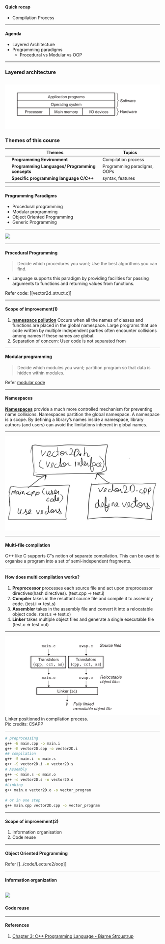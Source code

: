 #### Quick recap
- Compilation Process
---
#### Agenda
- Layered Architecture
- Programming paradigms
	- Procedural vs Modular vs OOP


---
### Layered architecture
![](https://github.com/Ankush-Chander/Data-Structure-Lab/raw/lecture2/images/layered_architecture.png)
---
### Themes of this course

|     | Themes                                          | Topics                      |
| --- | ----------------------------------------------- | --------------------------- |
|     | **Programming Environment**                     | Compilation process         |
|     | **Programming Languages/ Programming concepts** | Programming paradigms, OOPs |
|     | **Specific programming language C/C++**         | syntax, features            |

---
#### Programming Paradigms
- Procedural programming
- Modular programming
- Object Oriented Programming
- Generic Programming
---
![](https://external-content.duckduckgo.com/iu/?u=https%3A%2F%2Fwww.alpharithms.com%2Fwp-content%2Fuploads%2F557%2Fvector-matrix-addition-illustration.jpg&f=1&nofb=1&ipt=d9c737c2c7a1061b36c52929cde5f9fa9c2832e849ceabaa6a4a8f27559c3b95&ipo=images)

---
#### Procedural Programming

> Decide which procedures you want;
> Use the best algorithms you can find.

- Language supports this paradigm by providing facilities for passing arguments to functions and returning values from functions.  

Refer code: [[vector2d_struct.c]]


---
#### Scope of improvement(1)
 1. [**namespace pollution**](https://cpp-primer.pages.dev/book/172-18.2._namespaces.html#filepos4928745) Occurs when all the names of classes and functions are placed in the global namespace. Large programs that use code written by multiple independent parties often encounter collisions among names if these names are global.
 2. Separation of concern: User code is not separated from 

---
#### Modular programming

> Decide which modules you want;
> partition program so that data is hidden within modules.

Refer [modular code](../code/Lecture2/modular)

---
#### Namespaces
**[Namespaces](https://cpp-primer.pages.dev/book/175-defined_terms.html#filepos5111084)** provide a much more controlled mechanism for preventing name collisions. Namespaces partition the global namespace. A namespace is a scope. By defining a library’s names inside a namespace, library authors (and users) can avoid the limitations inherent in global names.


---
![](https://github.com/Ankush-Chander/Data-Structure-Lab/raw/lecture2/images/modular_diagram.jpeg)

---
#### Multi-file compilation
C++ like C supports C"s notion of separate compilation. This can be used to organise a program into a set of semi-independent fragments.

---
#### How does multi compilation works?
1. **Preprocessor** processes each source file and act upon preprocessor directives(hash directives). (test.cpp => test.i)
2. **Compiler** takes in the resultant source file and compile it to assembly code. (test.i => test.s)
3. **Assembler** takes in the assembly file and convert it into a relocatable object code. (test.s => test.o)
4. **Linker** takes multiple object files and generate a single executable file (test.o => test.out)

---
![](https://github.com/Ankush-Chander/IT603-notes/raw/main/lectures/images/linker.png)
Linker positioned in compilation process.  
Pic credits: CSAPP

---
```bash
# preprocessing
g++ -E main.cpp -o main.i
g++ -E vector2D.cpp -o vector2D.i
## compilation
g++ -S main.i -o main.s
g++ -S vector2D.i -o vector2D.s
# Assembly
g++ -c main.s -o main.o
g++ -c vector2D.s -o vector2D.o
#Linking 
g++ main.o vector2D.o -o vector_program

# or in one step
g++ main.cpp vector2D.cpp -o vector_program 
```
---
#### Scope of improvement(2)
1. Information organisation
2. Code reuse
---
#### Object Oriented Programming
Refer [[../code/Lecture2/oop]]

---
#### Information organization
![](https://www.scaler.com/topics/images/difference-between-structure-and-class_Thumbnail.webp)
---
#### Code reuse

---
#### References
1. [Chapter 3: C++ Programming Language - Bjarne Stroustrup]()
